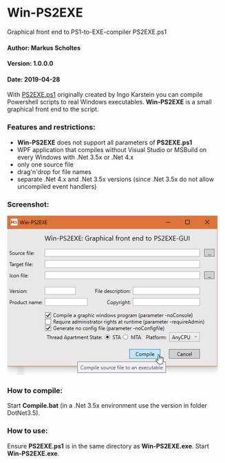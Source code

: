 # Win-PS2EXE
Graphical front end to PS1-to-EXE-compiler PS2EXE.ps1

#### Author: Markus Scholtes
#### Version: 1.0.0.0
#### Date: 2019-04-28

With [PS2EXE.ps1](https://gallery.technet.microsoft.com/PS2EXE-GUI-Convert-e7cb69d5) originally created by Ingo Karstein you can compile Powershell scripts to real Windows executables. **Win-PS2EXE** is a small graphical front end to the script. 

### Features and restrictions:
* **Win-PS2EXE** does not support all parameters of **PS2EXE.ps1**
* WPF application that compiles without Visual Studio or MSBuild on every Windows with .Net 3.5x or .Net 4.x
* only one source file
* drag'n'drop for file names
* separate .Net 4.x and .Net 3.5x versions (since .Net 3.5x do not allow uncompiled event handlers)

### Screenshot:
![Screenshot](Screenshot.jpg)

### How to compile:
Start **Compile.bat** (in a .Net 3.5x environment use the version in folder DotNet3.5).

### How to use:
Ensure **PS2EXE.ps1** is in the same directory as **Win-PS2EXE.exe**.
Start **Win-PS2EXE.exe**.




